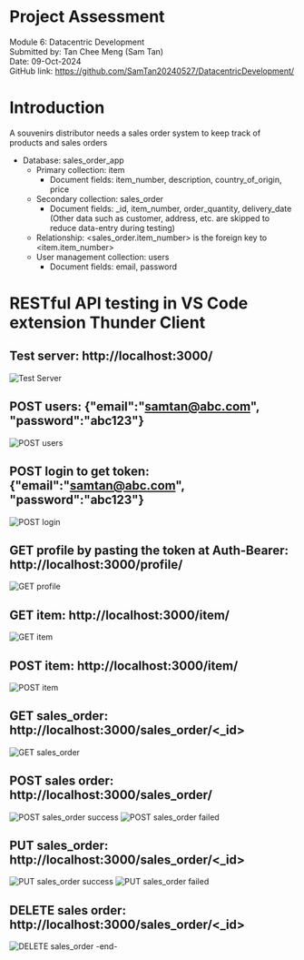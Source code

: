 # Project Assessment
Module 6: Datacentric Development \
Submitted by: Tan Chee Meng (Sam Tan) \
Date: 09-Oct-2024 \
GitHub link: https://github.com/SamTan20240527/DatacentricDevelopment/

# Introduction
A souvenirs distributor needs a sales order system to keep track of products and sales orders
- Database: sales_order_app
  - Primary collection: item
    - Document fields: item_number, description, country_of_origin, price 
  - Secondary collection: sales_order
    - Document fields: _id, item_number, order_quantity, delivery_date \
    (Other data such as customer, address, etc. are skipped to reduce data-entry during testing)
  - Relationship: <sales_order.item_number> is the foreign key to <item.item_number>
  - User management collection: users
    - Document fields: email, password 

# RESTful API testing in VS Code extension Thunder Client
## Test server: http://localhost:3000/
![Test Server](test_data/TestServer.png)
## POST users: {"email":"samtan@abc.com", "password":"abc123"}
![POST users](test_data/POSTusers.png)
## POST login to get token: {"email":"samtan@abc.com", "password":"abc123"}
![POST login](test_data/POSTloginToGetToken.png)
## GET profile by pasting the token at Auth-Bearer: http://localhost:3000/profile/
![GET profile](test_data/GETprofileFromLoginToken.png)
## GET item: http://localhost:3000/item/
![GET item](test_data/GETitem.png)
## POST item: http://localhost:3000/item/
![POST item](test_data/POSTitem.png)
## GET sales_order: http://localhost:3000/sales_order/<_id>
![GET sales_order](test_data/GETsales_order.png)
## POST sales order: http://localhost:3000/sales_order/
![POST sales_order success](test_data/POSTsales_orderSuccess.png)
![POST sales_order failed](test_data/PUTsales_orderFailedItemInvalid.png)
## PUT sales_order: http://localhost:3000/sales_order/<_id>
![PUT sales_order success](test_data/PUTsales_orderSuccess.png)
![PUT sales_order failed](test_data/PUTsales_orderFailedItemInvalid.png)
## DELETE sales order: http://localhost:3000/sales_order/<_id>
![DELETE sales_order](test_data/DELETEsales_order.png)
-end-







